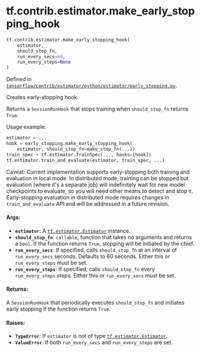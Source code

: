 <div itemscope itemtype="http://developers.google.com/ReferenceObject">
<meta itemprop="name" content="tf.contrib.estimator.make_early_stopping_hook" />
<meta itemprop="path" content="Stable" />
</div>

# tf.contrib.estimator.make_early_stopping_hook

``` python
tf.contrib.estimator.make_early_stopping_hook(
    estimator,
    should_stop_fn,
    run_every_secs=60,
    run_every_steps=None
)
```



Defined in [`tensorflow/contrib/estimator/python/estimator/early_stopping.py`](/code/stable/tensorflow/contrib/estimator/python/estimator/early_stopping.py).

Creates early-stopping hook.

Returns a `SessionRunHook` that stops training when `should_stop_fn` returns
`True`.

Usage example:

```python
estimator = ...
hook = early_stopping.make_early_stopping_hook(
    estimator, should_stop_fn=make_stop_fn(...))
train_spec = tf.estimator.TrainSpec(..., hooks=[hook])
tf.estimator.train_and_evaluate(estimator, train_spec, ...)
```

Caveat: Current implementation supports early-stopping both training and
evaluation in local mode. In distributed mode, training can be stopped but
evaluation (where it's a separate job) will indefinitely wait for new model
checkpoints to evaluate, so you will need other means to detect and stop it.
Early-stopping evaluation in distributed mode requires changes in
`train_and_evaluate` API and will be addressed in a future revision.

#### Args:

* <b>`estimator`</b>: A <a href="../../../tf/estimator/Estimator.md"><code>tf.estimator.Estimator</code></a> instance.
* <b>`should_stop_fn`</b>: `callable`, function that takes no arguments and returns a
    `bool`. If the function returns `True`, stopping will be initiated by the
    chief.
* <b>`run_every_secs`</b>: If specified, calls `should_stop_fn` at an interval of
    `run_every_secs` seconds. Defaults to 60 seconds. Either this or
    `run_every_steps` must be set.
* <b>`run_every_steps`</b>: If specified, calls `should_stop_fn` every
    `run_every_steps` steps. Either this or `run_every_secs` must be set.


#### Returns:

A `SessionRunHook` that periodically executes `should_stop_fn` and initiates
early stopping if the function returns `True`.


#### Raises:

* <b>`TypeError`</b>: If `estimator` is not of type <a href="../../../tf/estimator/Estimator.md"><code>tf.estimator.Estimator</code></a>.
* <b>`ValueError`</b>: If both `run_every_secs` and `run_every_steps` are set.
